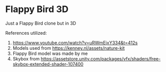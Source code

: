 # Flappy Bird 3D
 Just a Flappy Bird clone but in 3D

References utilized:
1. https://www.youtube.com/watch?v=uRWmEjxY334&t=412s
2. Models used from https://kenney.nl/assets/nature-kit
3. Flappy Bird model was made by me
4. Skybox from https://assetstore.unity.com/packages/vfx/shaders/free-skybox-extended-shader-107400
